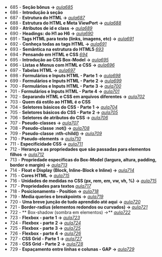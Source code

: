 - 685 - **Seção bônus ->** *[aula685](./aula685.md)*
- 686 - **Introdução à seção**
- 687 - **Estrutura do  HTML ->** *[aula687](./aula_html/)*
- 688 - **Estrutura do HTML e Meta ViewPort ->** *[aula688](./aula_html/)*
- 689 - **Atributos de id e class ->** *[aula689](./aula_html/)*
- 690 - **Headings: do H1 ao H6 ->** *[aula690](./aula_html/)*
- 691 - **Tags HTML para texto (links, imagens, etc) ->** *[aula691](./aula_html/)*
- 692 - **Conheça todas as tags HTML ->** *[aula691](./aula_html/)*
- 693 - **Semântica na estrutura do HTML5** *[693](./aula_html/aula693.html)*
- 694 - **Pensando em HTML e CSS** *[694](./aula_html/)*
- 695 - **Introdução ao CSS Box-Model ->** *[aula695](./aula_box_model/index.html)*
- 696 - **Listas e Menus com HTML e CSS ->** *[aula696](./aula_lista_menus/index.html)*
- 697 - **Tabelas HTML ->** *[aula697](./aula_tabelas/index.html)*
- 698 - **Formulários e Inputs HTML - Parte 1 ->** *[aula698](./aula_formulario_input/)*
- 699 - **Formulários e Inputs HTML - Parte 2 ->** *[aula699](./aula_formulario_input/)*
- 700 - **Formulários e Inputs HTML - Parte 3 ->** *[aula700](./aula_formulario_input/)*
- 701 - **Formulários e Inputs HTML - Parte 4 ->** *[aula701](./aula_formulario_input/)*
- 702 - **Separando HTML e CSS em arquivos diferentes ->** *[aula702](./aula702/)*
- 703 - **Quem dá estilo ao HTML é o CSS**
- 704 - **Seletores básicos do CSS - Parte 1 ->** *[aula704](./aula_seletores_css/)*
- 705 - **Seletores básicos do CSS - Parte 2 ->** *[aula705](./aula_seletores_css/)*
- 706 - **Seletores de atributos do CSS ->** *[aula706](./aula_seletores_css/)*
- 707 - **Pseudo-classes ->** *[aula707](./aula_pseudo_classes/)*
- 708 - **Pseudo-classe :not() ->** *[aula708](./aula_pseudo_classes/)*
- 709 - **Pseudo-classe :nth-child() ->** *[aula709](./aula_pseudo_classes/)*
- 710 - **Pseudo-elements ->** *[aula710](./aula_pseudo_elements/)*
- 711 - **Especificidade CSS ->** *[aula711](./aula_especificidade_css/)*
- 712 - **Herança e as propriedades que são passadas para elementos filhos ->** *[aula712](./herança_css/)*
- 713 - **Propriedade específicas do Box-Model (largura, altura, padding, border e margin) ->** *[aula713](./aula_propriedades_box_model/)*
- 714 - **Float e Display (Block, Inline-Block e Inline) ->** *[aula714](./aula_float_display/)*
- 715 - **Cores HTML ->** *[aula715](./aula_float_display/)*
- 716 - **Unidades de medidas no CSS (px, rem, em, vw, vh, %) ->** *[aula715](./aula_unidades_medidas/)*
- 717 - **Propriedades para textos** *[aula717](./aula_propriedades_textos/)*
- 718 - **Posicionamento - Position ->** *[aula718](./aula_posicionamento/)*
- 719 - **Media queries e breakpoints ->** *[aula719](./aula_media_queries/)*
- 720 - **Uma breve junção de tudo aprendido até aqui ->** *[aula720](./aula_720/)*
- 721 - **Border-radius (elementos redondos ou curvados) ->** *[aula721](./aula_border_radius/)*
- 722 - ** Box-shadow (sombra em elementos) ->** *[aula722](./aula_box_shadow/)*
- 723 - **Flexbox - parte 1 ->** *[aula723](./aula_flexbox/)*
- 724 - **Flexbox - parte 2 ->** *[aula724](./aula_flexbox/)*
- 725 - **Flexbox - parte 3 ->** *[aula725](./aula_flexbox/)*
- 726 - **Flexbox - parte 4 ->** *[aula726](./aula_flexbox/)*
- 727 - **CSS Grid - Parte 1 ->** *[aula727](./aula_css_grid/)*
- 728 - **CSS Grid - Parte 2 ->** *[aula728](./aula_css_grid/)*
- 729 - **Espaçamento entre linhas e colunas - GAP ->** *[aula729](./aula_css_grid/)*
